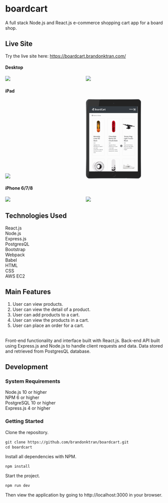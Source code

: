 # boardcart
A full stack Node.js and React.js e-commerce shopping cart app for a board shop.

## Live Site
Try the live site here: https://boardcart.brandonktran.com/

#### Desktop
<img src="server/public/gifs/desktop.gif" style="display:inline-block;" width="47%"> &nbsp; &nbsp; <img src="server/public/gifs/desktop2.gif" style="display:inline-block;" width="47%">

#### iPad
<img src="server/public/gifs/ipadLandscape.gif" style="display:inline-block;" width="47%"> &nbsp; &nbsp; <img src="server/public/gifs/ipadPortrait.gif" style="display:inline-block;" width="35%">

#### iPhone 6/7/8
<img src="server/public/gifs/iPhoneLandscape.gif" style="display:inline-block;" width="47%"> &nbsp; &nbsp; <img src="server/public/gifs/iphonePortrait.gif" style="display:inline-block;" width="35%">

## Technologies Used
React.js <br>
Node.js<br/>
Express.js<br/>
PostgresQL </br>
Bootstrap<br/>
Webpack<br/> 
Babel<br/>
HTML <br/>
CSS <br/>
AWS EC2<br/>


## Main Features
1. User can view products. <br/>
2. User can view the detail of a product. <br/>
3. User can add products to a cart. <br/>
4. User can view the products in a cart. <br/>
5. User can place an order for a cart. <br/>

<br/>
Front-end functionality and interface built with React.js. Back-end API built using Express.js and Node.js to handle client requests and data. Data stored and retrieved from PostgresQL database.


## Development
### System Requirements
Node.js 10 or higher <br>
NPM 6 or higher <br>
PostgreSQL 10 or higher <br>
Express.js 4 or higher

### Getting Started
Clone the repository.
```console
git clone https://github.com/brandonktran/boardcart.git
cd boardcart
```

Install all dependencies with NPM.
```console
npm install
```

Start the project.
```console
npm run dev
```
Then view the application by going to http://localhost:3000 in your browser.
